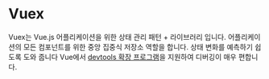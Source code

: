 # Vuex

Vuex는 Vue.js 어플리케이션을 위한 상태 관리 패턴 + 라이브러리 입니다. 어플리케이션의 모든 컴포넌트를 위한 중앙 집중식 저장소 역할을 합니다. 상태 변화를 예측하기 쉽도록 도와 줍니다 Vue에서 [devtools 확장 프로그램](https://github.com/vuejs/vue-devtools)을 지원하여 디버깅이 매우 편합니다.
